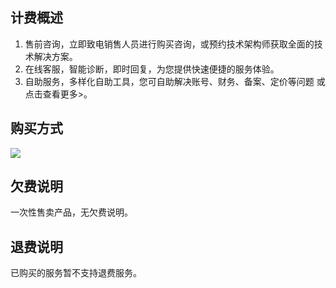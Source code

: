 ## 计费概述
1. 售前咨询，立即致电销售人员进行购买咨询，或预约技术架构师获取全面的技术解决方案。  
2. 在线客服，智能诊断，即时回复，为您提供快速便捷的服务体验。  
3. 自助服务，多样化自助工具，您可自助解决账号、财务、备案、定价等问题 或点击查看更多>。

## 购买方式
![](https://main.qcloudimg.com/raw/2b526d7998ce1beae60bb92892837f09.png)

## 欠费说明
一次性售卖产品，无欠费说明。

## 退费说明
已购买的服务暂不支持退费服务。